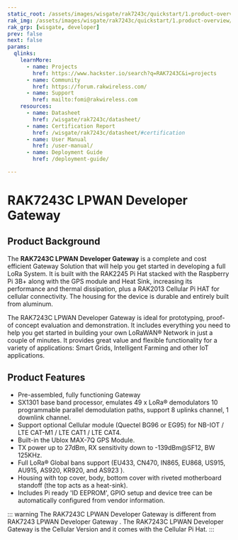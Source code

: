 ```yaml
---
static_root: /assets/images/wisgate/rak7243c/quickstart/1.product-overview/1.index
rak_img: /assets/images/wisgate/rak7243c/quickstart/1.product-overview/1.index/RAK7243C.svg
rak_grp: [wisgate, developer]
prev: false
next: false
params:
  qlinks:
    learnMore:
      - name: Projects
        href: https://www.hackster.io/search?q=RAK7243C&i=projects
      - name: Community
        href: https://forum.rakwireless.com/
      - name: Support
        href: mailto:fomi@rakwireless.com
    resources:
      - name: Datasheet
        href: /wisgate/rak7243c/datasheet/
      - name: Certification Report
        href: /wisgate/rak7243c/datasheet/#certification
      - name: User Manual
        href: /user-manual/
      - name: Deployment Guide
        href: /deployment-guide/

---
```


# RAK7243C LPWAN Developer Gateway

<rk-img
  :src="`${$frontmatter.static_root}/1.pnebj6mub4bpzc83ehzw.jpg`"
  width="75%"
  figure-number="1"
  caption="RAK7243C LPWAN Developer Gateway"
/>

## Product Background

The **RAK7243C LPWAN** **Developer Gateway** is a complete and cost efficient Gateway Solution that will help you get started in developing a full LoRa System. It is built with the RAK2245 Pi Hat stacked with the Raspberry Pi 3B+ along with the GPS module and Heat Sink, increasing its performance and thermal dissipation, plus a RAK2013 Cellular Pi HAT for cellular connectivity. The housing for the device is durable and entirely built from aluminum.

The RAK7243C LPWAN Developer Gateway is ideal for prototyping, proof-of concept evaluation and demonstration. It includes everything you need to help you get started in building your own LoRaWAN® Network in just a couple of minutes. It provides great value and flexible functionality for a variety of applications: Smart Grids, Intelligent Farming and other IoT applications.

<rk-btn
  src="/wisgate/rak7243c/quickstart/#quick-start-guide"
  label="Get Started with RAK7243C LPWAN Developer Gateway"
/>

<rk-quick-links :params="$frontmatter.params.qlinks" />

## Product Features

- Pre-assembled, fully functioning Gateway
- SX1301 base band processor, emulates 49 x LoRa® demodulators 10 programmable parallel demodulation paths, support 8 uplinks channel, 1 downlink channel.
- Support optional Cellular module (Quectel BG96 or EG95) for NB-IOT / LTE CAT-M1 / LTE CAT1 / LTE CAT4.
- Built-in the Ublox MAX-7Q GPS Module.
- TX power up to 27dBm, RX sensitivity down to -139dBm@SF12, BW 125KHz.
- Full LoRa® Global bans support (EU433, CN470, IN865, EU868, US915, AU915, AS920, KR920, and AS923 ).
- Housing with top cover, body, bottom cover with riveted motherboard standoff (the top acts as a heat-sink).
- Includes Pi ready 'ID EEPROM', GPIO setup and device tree can be automatically configured from vendor information.

::: warning
 The RAK7243C LPWAN Developer Gateway is different from RAK7243 LPWAN Developer Gateway . The RAK7243C LPWAN Developer Gateway is the Cellular Version and it comes with the Cellular Pi Hat.
:::


<rk-btn
  src="https://store.rakwireless.com/products/rak7243c-pilot-gateway"
  label="Buy a RAK7243C LPWAN Developer Gateway"
  _blank
/>
